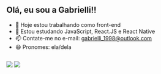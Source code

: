 ## Olá, eu sou a Gabrielli!!


- 🔭 Hoje estou trabalhando como front-end
- 🌱 Estou estudando JavaScript, React.JS e React Native 
- 📫 Contate-me no e-mail: gabrielli_1998@outlook.com
- 😄 Pronomes: ela/dela

<!-- <div>
<a href="https://github.com/DevGabiMrqs">

  <img align="center" src="https://github-readme-stats.vercel.app/api?username=gabrielli&show_icons=true&theme=dracula&include_all_commits=true&count-private=true"/>
  
  
  <img align="center" src="https://github-readme-stats.vercel.app/api/top-langs/?username=gabrielli&layout=compact&langs_count=16&theme=dracula"/>
</div>


<div style="display: inline_block"><br>
  <img align="center" alt="JS" height="30" width="40" src="https://raw.githubusercontent.com/devicons/devicon/master/icons/javascript/javascript-plain.svg">
  <img align="center" alt="React" height="30" width="40" src="https://raw.githubusercontent.com/devicons/devicon/master/icons/react/react-original.svg">
  <img align="center" alt="HTML" height="30" width="40" src="https://raw.githubusercontent.com/devicons/devicon/master/icons/html5/html5-original.svg">
  <img align="center" alt="CSS" height="30" width="40" src="https://raw.githubusercontent.com/devicons/devicon/master/icons/css3/css3-original.svg">
</div>
 -->
##
 
  <a href = "mailto:gabrielli_1998@outlook.com"><img src="https://img.shields.io/badge/-Outlook-%23333?style=for-the-badge&logo=outlook&logoColor=white" target="_blank"></a>
  <a href=https://br.linkedin.com/in/gabrielli-marques-carvalho-4048841b7 target="_blank"><img src="https://img.shields.io/badge/-LinkedIn-%230077B5?style=for-the-badge&logo=linkedin&logoColor=white" target="_blank"></a> 
  
 

